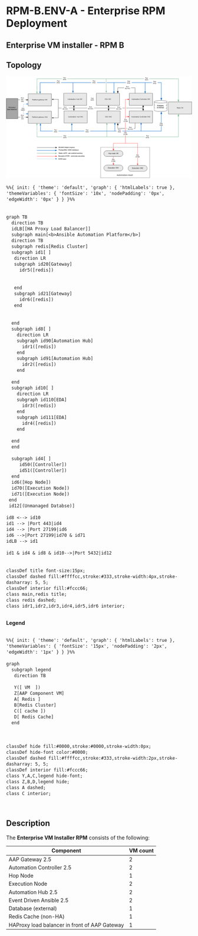 # RPM-B.ENV-A - Enterprise RPM Deployment

## Enterprise VM installer - RPM B

## Topology

![ Enterprise RPM Deployment - Topology](RPM-B_Env-A.png)

```mermaid
%%{ init: { 'theme': 'default', 'graph': { 'htmlLabels': true }, 'themeVariables': { 'fontSize': '10x', 'nodePadding': '0px', 'edgeWidth': '0px' } } }%%


graph TB
  direction TB
  idLB[[HA Proxy Load Balancer]]
  subgraph main[<b>Ansible Automation Platform</b>]
  direction TB
  subgraph redis[Redis Cluster]
  subgraph id1[ ]
   direction LR
   subgraph id20[Gateway]
     idr5([redis])


   end
   subgraph id21[Gateway]
     idr6([redis])
   end

     
  end
  subgraph id8[ ]
    direction LR
    subgraph id90[Automation Hub]
      idr1([redis])
    end
    subgraph id91[Automation Hub]
      idr2([redis])
    end

  end
  subgraph id10[ ]
    direction LR
    subgraph id110[EDA]
      idr3([redis])
    end
    subgraph id111[EDA]
      idr4([redis])
    end
    
  end
  end
  
  subgraph id4[ ]
     id50([Controller])
     id51([Controller])
  end
  id6([Hop Node])
  id70([Execution Node])
  id71([Execution Node])
 end
 id12[(Unmanaged Databse)]
 
id8 <--> id10
id1 --> |Port 443|id4
id4 --> |Port 27199|id6
id6 -->|Port 27199|id70 & id71
idLB --> id1

id1 & id4 & id8 & id10-->|Port 5432|id12


classDef title font-size:15px;
classDef dashed fill:#ffffcc,stroke:#333,stroke-width:4px,stroke-dasharray: 5, 5;
classDef interior fill:#fccc66;
class main,redis title;
class redis dashed;
class idr1,idr2,idr3,idr4,idr5,idr6 interior;


```

**Legend**

```mermaid

%%{ init: { 'theme': 'default', 'graph': { 'htmlLabels': true }, 'themeVariables': { 'fontSize': '15px', 'nodePadding': '2px', 'edgeWidth': '1px' } } }%%

graph
  subgraph legend
   direction TB

   Y([ VM  ])
   Z[AAP Component VM]
   A[ Redis ]
   B[Redis Cluster]
   C([ cache ])
   D[ Redis Cache]
  end



classDef hide fill:#0000,stroke:#0000,stroke-width:0px;
classDef hide-font color:#0000;
classDef dashed fill:#ffffcc,stroke:#333,stroke-width:2px,stroke-dasharray: 5, 5;
classDef interior fill:#fccc66;
class Y,A,C,legend hide-font;
class Z,B,D,legend hide;
class A dashed;
class C interior;



```

## Description

The **Enterprise VM Installer RPM** consists of the following:

| Component                                     | VM count |
| --------------------------------------------- | -------- |
| AAP Gateway 2.5                               | 2        |
| Automation Controller 2.5                     | 2        |
| Hop Node                                      | 1        |
| Execution Node                                | 2        |
| Automation Hub 2.5                            | 2        |
| Event Driven Ansible 2.5                      | 2        |
| Database (external)                           | 1        |
| Redis Cache (non-HA)                          | 1        |
| HAProxy load balancer in front of AAP Gateway | 1        |
